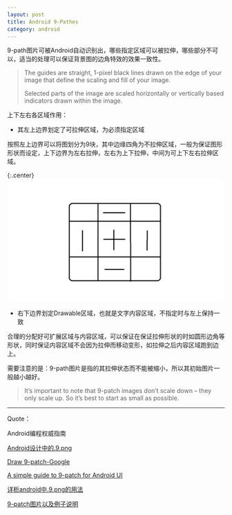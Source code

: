 ```yaml
---
layout: post
title: Android 9-Pathes
category: android
---
```


9-path图片可被Android自动识别出，哪些指定区域可以被拉伸，哪些部分不可以，适当的处理可以保证背景图的边角特效的效果一致性。


> The guides are straight, 1-pixel black lines drawn on the edge of your image that define the scaling and fill of your image. 
> 
> Selected parts of the image are scaled horizontally or vertically based indicators drawn within the image.

上下左右各区域作用：

* 其左上边界划定了可拉伸区域，为必须指定区域

按照左上边界可以将图划分为9块，其中边缘四角为不拉伸区域，一般为保证图形形状而设定，上下边界为左右拉伸，左右为上下拉伸，中间为可上下左右拉伸区域。

{:.center}
![9-patch](\assets\img\20150912\9-path-how-to-scaled.png)

* 右下边界划定Drawable区域，也就是文字内容区域，不指定时与左上保持一致

合理的分配好可扩展区域与内容区域，可以保证在保证拉伸形状的时如圆形边角等形状，同时保证内容区域不会因为拉伸而移动变形，如拉伸之后内容区域跑到边上。

需要注意的是：9-path图片是指的其拉伸状态而不能被缩小，所以其初始图片一般越小越好。

> It’s important to note that 9-patch images don’t scale down – they only scale up. So it’s best to start as small as possible.
























---

Quote：

Android编程权威指南

[Android设计中的.9.png](http://isux.tencent.com/android-ui-9-png.html)

[Draw 9-patch-Google](http://developer.android.com/tools/help/draw9patch.html)

[A simple guide to 9-patch for Android UI](http://radleymarx.com/blog/simple-guide-to-9-patch/)

[详析android中.9.png的用法](http://www.chenyunchao.com/?p=199)

[9-patch图片以及例子说明](http://www.cnblogs.com/Amandaliu/archive/2013/04/26/3045286.html)



